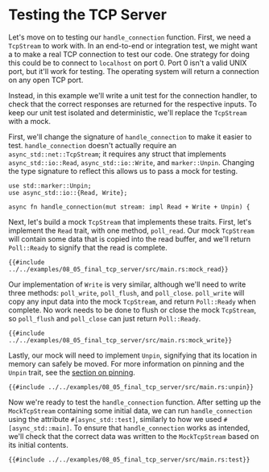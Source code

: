 # Testing the TCP Server
Let's move on to testing our `handle_connection` function.
First, we need a `TcpStream` to work with.
In an end-to-end or integration test, we might want a to make a real TCP connection
to test our code.
One strategy for doing this could be to connect to `localhost` on port 0.
Port 0 isn't a valid UNIX port, but it'll work for testing.
The operating system will return a connection on any open TCP port.

Instead, in this example we'll write a unit test for the connection handler,
to check that the correct responses are returned for the respective inputs.
To keep our unit test isolated and deterministic, we'll replace the `TcpStream` with a mock.

First, we'll change the signature of `handle_connection` to make it easier to test.
`handle_connection` doesn't actually require an `async_std::net::TcpStream`;
it requires any struct that implements `async_std::io::Read`, `async_std::io::Write`, and `marker::Unpin`.
Changing the type signature to reflect this allows us to pass a mock for testing.
```rust,ignore
use std::marker::Unpin;
use async_std::io::{Read, Write};

async fn handle_connection(mut stream: impl Read + Write + Unpin) {
```

Next, let's build a mock `TcpStream` that implements these traits.
First, let's implement the `Read` trait, with one method, `poll_read`.
Our mock `TcpStream` will contain some data that is copied into the read buffer,
and we'll return `Poll::Ready` to signify that the read is complete.
```rust,ignore
{{#include ../../examples/08_05_final_tcp_server/src/main.rs:mock_read}}
```

Our implementation of `Write` is very similar,
although we'll need to write three methods: `poll_write`, `poll_flush`, and `poll_close`.
`poll_write` will copy any input data into the mock `TcpStream`, and return `Poll::Ready` when complete.
No work needs to be done to flush or close the mock `TcpStream`, so `poll_flush` and `poll_close`
can just return `Poll::Ready`.
```rust,ignore
{{#include ../../examples/08_05_final_tcp_server/src/main.rs:mock_write}}
```

Lastly, our mock will need to implement `Unpin`, signifying that its location in memory can safely be moved.
For more information on pinning and the `Unpin` trait, see the [section on pinning](../04_pinning/01_chapter.md).
```rust,ignore
{{#include ../../examples/08_05_final_tcp_server/src/main.rs:unpin}}
```

Now we're ready to test the `handle_connection` function.
After setting up the `MockTcpStream` containing some initial data,
we can run `handle_connection` using the attribute `#[async_std::test]`, similarly to how we used `#[async_std::main]`.
To ensure that `handle_connection` works as intended, we'll check that the correct data
was written to the `MockTcpStream` based on its initial contents.
```rust,ignore
{{#include ../../examples/08_05_final_tcp_server/src/main.rs:test}}
```